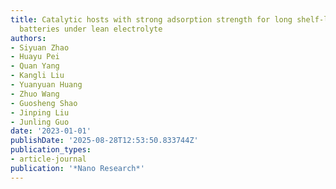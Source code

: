 ```yaml
---
title: Catalytic hosts with strong adsorption strength for long shelf-life lithium-sulfur
  batteries under lean electrolyte
authors:
- Siyuan Zhao
- Huayu Pei
- Quan Yang
- Kangli Liu
- Yuanyuan Huang
- Zhuo Wang
- Guosheng Shao
- Jinping Liu
- Junling Guo
date: '2023-01-01'
publishDate: '2025-08-28T12:53:50.833744Z'
publication_types:
- article-journal
publication: '*Nano Research*'
---
```

